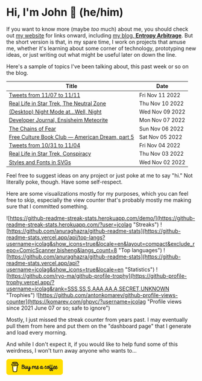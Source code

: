 # Hi, I'm John 👋 (he/him)

If you want to know more (maybe *too* much) about me, you should check out [my website](https://john.colagioia.net/) for links onward, including [my blog, **Entropy Arbitrage**](https://john.colagioia.net/blog).  But the short version is that, in my spare time, I work on projects that amuse me, whether it's learning about some corner of technology, prototyping new ideas, or just writing out what might be useful later on down the line.

Here's a sample of topics I've been talking about, this past week or so on the blog.

|Title|Date|
|-----|-------|
|[Tweets from 11/07 to 11/11](https://john.colagioia.net/blog/2022/11/11/week.html)|Fri Nov 11 2022|
|[Real Life in Star Trek, The Neutral Zone](https://john.colagioia.net/blog/2022/11/10/neutral-zone.html)|Thu Nov 10 2022|
|[(Desktop) Night Mode at…Well, Night](https://john.colagioia.net/blog/2022/11/09/night.html)|Wed Nov 09 2022|
|[Developer Journal, Ensisheim Meteorite](https://john.colagioia.net/blog/2022/11/07/ensisheim.html)|Mon Nov 07 2022|
|[The Chains of Fear](https://john.colagioia.net/blog/2022/11/06/fear-2.html)|Sun Nov 06 2022|
|[Free Culture Book Club — American Dream, part 5](https://john.colagioia.net/blog/2022/11/05/american-dream-5.html)|Sat Nov 05 2022|
|[Tweets from 10/31 to 11/04](https://john.colagioia.net/blog/2022/11/04/week.html)|Fri Nov 04 2022|
|[Real Life in Star Trek, Conspiracy](https://john.colagioia.net/blog/2022/11/03/conspiracy.html)|Thu Nov 03 2022|
|[Styles and Fonts in SVGs](https://john.colagioia.net/blog/2022/11/02/svg-font.html)|Wed Nov 02 2022|

Feel free to suggest ideas on any project or just poke at me to say "hi." Not literally poke, though. Have some self-respect.

Here are some visualizations mostly for my purposes, which you can feel free to skip, especially the view counter that's probably mostly me making sure that I committed something.

![https://github-readme-streak-stats.herokuapp.com/demo/](https://github-readme-streak-stats.herokuapp.com/?user=jcolag "Streaks")
![https://github.com/anuraghazra/github-readme-stats](https://github-readme-stats.vercel.app/api/top-langs?username=jcolag&show_icons=true&locale=en&layout=compact&exclude_repo=ComicScanner,bisheng&langs_count=8 "Top languages")
![https://github.com/anuraghazra/github-readme-stats](https://github-readme-stats.vercel.app/api?username=jcolag&show_icons=true&locale=en "Statistics")
![https://github.com/ryo-ma/github-profile-trophy](https://github-profile-trophy.vercel.app/?username=jcolag&rank=SSS,SS,S,AAA,AA,A,SECRET,UNKNOWN "Trophies")
![https://github.com/antonkomarev/github-profile-views-counter](https://komarev.com/ghpvc/?username=jcolag "Profile views since 2021 June 07 or so; safe to ignore")

Mostly, I just missed the streak counter from years past.  I may eventually pull them from here and put them on the "dashboard page" that I generate and load every morning.

And while I don't expect it, if you would like to help fund some of this weirdness, I won't turn away anyone who wants to...

[<img src="images/default-yellow.png" alt="Buy Me a Coffee" width="150px"/>](https://www.buymeacoffee.com/jcolag)
